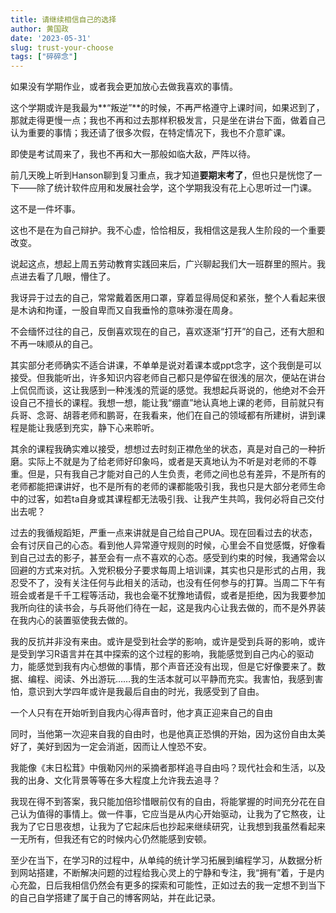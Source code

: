 ```yaml
---
title: 请继续相信自己的选择
author: 黄国政
date: '2023-05-31'
slug: trust-your-choose
tags: ["碎碎念"]
---
```


<!--more-->

如果没有学期作业，或者我会更加放心去做我喜欢的事情。

这个学期或许是我最为**“叛逆”**的时候，不再严格遵守上课时间，如果迟到了，那就走得更慢一点；我也不再和过去那样积极发言，只是坐在讲台下面，做着自己认为重要的事情；我还请了很多次假，在特定情况下，我也不介意旷课。

即使是考试周来了，我也不再和大一那般如临大敌，严阵以待。

前几天晚上听到Hanson聊到复习重点，我才知道**要期末考了**，但也只是恍惚了一下——除了统计软件应用和发展社会学，这个学期我没有花上心思听过一门课。

这不是一件坏事。

这也不是在为自己辩护。我不心虚，恰恰相反，我相信这是我人生阶段的一个重要改变。

说起这点，想起上周五劳动教育实践回来后，广兴聊起我们大一班群里的照片。我点进去看了几眼，懵住了。

我讶异于过去的自己，常常戴着医用口罩，穿着显得局促和紧张，整个人看起来很是木讷和拘谨，一股自卑而又自我垂怜的意味弥漫在周身。

不会缅怀过往的自己，反倒喜欢现在的自己，喜欢逐渐“打开”的自己，还有大胆和不再一味顺从的自己。

其实部分老师确实不适合讲课，不单单是说对着课本或ppt念字，这个我倒是可以接受。但我能听出，许多知识内容老师自己都只是停留在很浅的层次，便站在讲台上侃侃而谈，这让我感到一种浅浅的荒诞的感觉。我想起兵哥说的，他绝对不会开设自己不擅长的课程。我想一想，能让我“绷直”地认真地上课的老师，目前就只有兵哥、念哥、胡蓉老师和鹏哥，在我看来，他们在自己的领域都有所建树，讲到课程是能让我感到充实，静下心来聆听。  

其余的课程我确实难以接受，想想过去时刻正襟危坐的状态，真是对自己的一种折磨。实际上不就是为了给老师好印象吗，或者是天真地认为不听是对老师的不尊重。但是，只有我自己才能对自己的人生负责，老师之间也总有差异，不是所有的老师都能把课讲好，也不是所有的老师的课都能吸引我，我也只是大部分老师生命中的过客，如若ta自身或其课程都无法吸引我、让我产生共鸣，我何必将自己交付出去呢？

过去的我循规蹈矩，严重一点来讲就是自己给自己PUA。现在回看过去的状态，会有讨厌自己的心态。看到他人异常遵守规则的时候，心里会不自觉感慨，好像看到自己过去的影子，甚至会有一点不喜欢的心态。感受到约束的时候，我通常会以回避的方式来对抗。入党积极分子要求每周上培训课，其实也只是形式的占用，我忍受不了，没有关注任何与此相关的活动，也没有任何参与的打算。当周二下午有班会或者是千千工程等活动，我也会毫不犹豫地请假，或者是拒绝，因为我要参加我所向往的读书会，与兵哥他们待在一起，这是我内心让我去做的，而不是外界装在我内心的装置驱使我去做的。

我的反抗并非没有来由。或许是受到社会学的影响，或许是受到兵哥的影响，或许是受到学习R语言并在其中探索的这个过程的影响，我能感觉到自己内心的驱动力，能感觉到我有内心想做的事情，那个声音还没有出现，但是它好像要来了。数据、编程、阅读、外出游玩……我的生活本就可以平静而充实。我害怕，我感到害怕，意识到大学四年或许是我最后自由的时光，我感受到了自由。

一个人只有在开始听到自我内心得声音时，他才真正迎来自己的自由

同时，当他第一次迎来自我的自由时，也是他真正恐惧的开始，因为这份自由太美好了，美好到因为一定会消逝，因而让人惶恐不安。

我能像《末日松茸》中俄勒冈州的采摘者那样追寻自由吗？现代社会和生活，以及我的出身、文化背景等等在多大程度上允许我去追寻？

我现在得不到答案，我只能加倍珍惜眼前仅有的自由，将能掌握的时间充分花在自己认为值得的事情上。做一件事，它应当是从内心开始驱动，让我为了它熬夜，让我为了它日思夜想，让我为了它起床后也抄起来继续研究，让我想到我虽然看起来一无所有，但我还有它的时候内心仍然能感到安顿。  

至少在当下，在学习R的过程中，从单纯的统计学习拓展到编程学习，从数据分析到网站搭建，不断解决问题的过程给我心灵上的宁静和专注，我“拥有”着，于是内心充盈，日后我相信仍然会有更多的探索和可能性，正如过去的我一定想不到当下的自己自学搭建了属于自己的博客网站，并在此记录。
